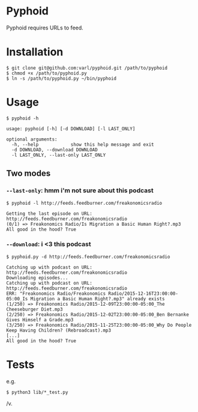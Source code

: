 Pyphoid
=======

Pyphoid requires URLs to feed.

# Installation
```
$ git clone git@github.com:varl/pyphoid.git /path/to/pyphoid
$ chmod +x /path/to/pyphoid.py
$ ln -s /path/to/pyphoid.py ~/bin/pyphoid
```

# Usage
```
$ pyphoid -h

usage: pyphoid [-h] [-d DOWNLOAD] [-l LAST_ONLY]

optional arguments:
  -h, --help            show this help message and exit
  -d DOWNLOAD, --download DOWNLOAD
  -l LAST_ONLY, --last-only LAST_ONLY
```
## Two modes

### `--last-only`: hmm i'm not sure about this podcast
```
$ pyphoid -l http://feeds.feedburner.com/freakonomicsradio

Getting the last episode on URL: http://feeds.feedburner.com/freakonomicsradio
(0/1) => Freakonomics Radio/Is Migration a Basic Human Right?.mp3
All good in the hood? True
```

### `--download`: i <3 this podcast
```
$ pyphoid.py -d http://feeds.feedburner.com/freakonomicsradio

Catching up with podcast on URL: http://feeds.feedburner.com/freakonomicsradio
Downloading episodes...
Catching up with podcast on URL: http://feeds.feedburner.com/freakonomicsradio
ERR: "Freakonomics Radio/Freakonomics Radio/2015-12-16T23:00:00-05:00_Is Migration a Basic Human Right?.mp3" already exists
(1/250) => Freakonomics Radio/2015-12-09T23:00:00-05:00_The Cheeseburger Diet.mp3
(2/250) => Freakonomics Radio/2015-12-02T23:00:00-05:00_Ben Bernanke Gives Himself a Grade.mp3
(3/250) => Freakonomics Radio/2015-11-25T23:00:00-05:00_Why Do People Keep Having Children? (Rebroadcast).mp3
[...]
All good in the hood? True
```

# Tests

e.g.

```
$ python3 lib/*_test.py
```

/v.
